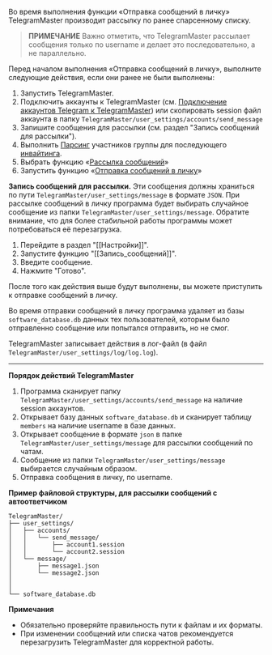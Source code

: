 Во время выполнения функции «Отправка сообщений в личку» TelegramMaster производит рассылку по ранее спарсенному списку.

> **ПРИМЕЧАНИЕ**
> Важно отметить, что TelegramMaster рассылает сообщения только по username и делает это последовательно, а не параллельно. 

Перед началом выполнения «Отправка сообщений в личку», выполните следующие действия, если они ранее не были выполнены:

1. Запустить TelegramMaster.
2. Подключить аккаунты к TelegramMaster (см. [Подключение аккаунтов Telegram к TelegramMaster](https://github.com/pyadrus/telegram_bot_smm/blob/01e9bda9119a011329e9099f7fc5004c455a0ae6/docs/%D0%9F%D0%BE%D0%B4%D0%BA%D0%BB%D1%8E%D1%87%D0%B5%D0%BD%D0%B8%D0%B5_%D0%B0%D0%BA%D0%BA%D0%B0%D1%83%D0%BD%D1%82%D0%BE%D0%B2/%D0%9F%D0%BE%D0%B4%D0%BA%D0%BB%D1%8E%D1%87%D0%B5%D0%BD%D0%B8%D0%B5_%D0%B0%D0%BA%D0%BA%D0%B0%D1%83%D0%BD%D1%82%D0%BE%D0%B2.md)) или скопировать session файл аккаунта в папку `TelegramMaster/user_settings/accounts/send_message`
3. Запишите сообщения для рассылки (см. раздел "Запись сообщений для рассылки").
4. Выполнить [Парсинг](https://github.com/pyadrus/telegram_bot_smm/blob/2487768842e91ec0c323543160db3644cc7ed2c7/docs/%D0%9F%D0%B0%D1%80%D1%81%D0%B8%D0%BD%D0%B3/%D0%9F%D0%B0%D1%80%D1%81%D0%B8%D0%BD%D0%B3.md) участников группы для последующего [инвайтинга](https://github.com/pyadrus/telegram_bot_smm/blob/21901275f47ee9d43ad230c9dbdfbc5fdca7929d/docs/%D0%98%D0%BD%D0%B2%D0%B0%D0%B9%D1%82%D0%B8%D0%BD%D0%B3/%D0%98%D0%BD%D0%B2%D0%B0%D0%B9%D1%82%D0%B8%D0%BD%D0%B3.md).
5. Выбрать функцию «[Рассылка сообщений](Рассылка_сообщений.md)»
6. Запустить функцию «[Отправка сообщений в личку](Отправка_сообщений_в_личку.md)»

**Запись сообщений для рассылки.**
Эти сообщения должны храниться по пути `TelegramMaster/user_settings/message` в формате `JSON`. При рассылке сообщений в личку программа будет выбирать случайное сообщение из папки `TelegramMaster/user_settings/message`. Обратите внимание, что для более стабильной работы программы может потребоваться её перезагрузка.

1. Перейдите в раздел "[[Настройки]]".
2. Запустите функцию "[[Запись_сообщений]]".
3. Введите сообщение.
4. Нажмите "Готово".

После того как действия выше будут выполнены, вы можете приступить к отправке сообщений в личку.

Во время отправки сообщений в личку программа удаляет из базы `software_database.db` данных тех пользователей, которым было отправленно сообщение или попытался отправить, но не смог. 

TelegramMaster записывает действия в лог-файл (в файл `TelegramMaster/user_settings/log/log.log`).

<hr align="center"/>

**Порядок действий TelegramMaster**

1. Программа сканирует папку `TelegramMaster/user_settings/accounts/send_message` на наличие session аккаунтов.
2. Открывает базу данных `software_database.db` и сканирует таблицу `members` на наличие username в базе данных.
3. Открывает сообщение в формате `json` в папке `TelegramMaster/user_settings/message` для рассылки сообщений по чатам.
4. Сообщение из папки `TelegramMaster/user_settings/message` выбирается случайным образом.
5. Отправка сообщения в личку, по username.

**Пример файловой структуры, для рассылки сообщений с автоответчиком**

```plaintext
TelegramMaster/
├── user_settings/
│   ├── accounts/
│   │   └── send_message/
│   │       ├── account1.session
│   │       └── account2.session
│   └── message/
│       ├── message1.json
│       └── message2.json
│   
│       
└── software_database.db
```

**Примечания**
- Обязательно проверяйте правильность пути к файлам и их форматы.
- При изменении сообщений или списка чатов рекомендуется перезагрузить TelegramMaster для корректной работы.

